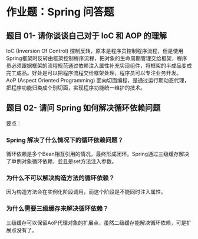 # 作业题：Spring 问答题  
## 题目 01- 请你谈谈自己对于 IoC 和 AOP 的理解  
IoC (Inversion Of Control) 控制反转，原本是程序员控制程序流程，但是使用Spring框架时反转由框架控制程序流程，把对象的生命周期管理交给框架，程序员必须跟据框架的流程规范通过依赖注入属性补充实现组件，将框架的半成品变成完工成品。好处是可以把程序流程交给框架处理，程序员可以专注业务开发。  
AoP (Aspect Oriented Programming) 面向切面编程，是通过运行期动态代理，把程序功能归类成个别切面，实现程序功能统一维护的技术。

## 题目 02- 请问 Spring 如何解决循环依赖问题  
要点：

### Spring 解决了什么情况下的循环依赖问题？  
循环依赖是多个Bean相互引用的情况，最终形成闭环。Spring通过三级缓存解决了单例对象循环依赖，並且是set方法注入参数。
### 为什么不可以解决构造方法的循环依赖？  
因为构造方法会在实例化阶段调用，而这个阶段是不能同时注入属性。  
### 为什么需要三级缓存来解决循环依赖？  
三级缓存可以保留AoP代理对象的扩展点，虽然二级缓存能解决循环依赖，可是扩展点没有了。
